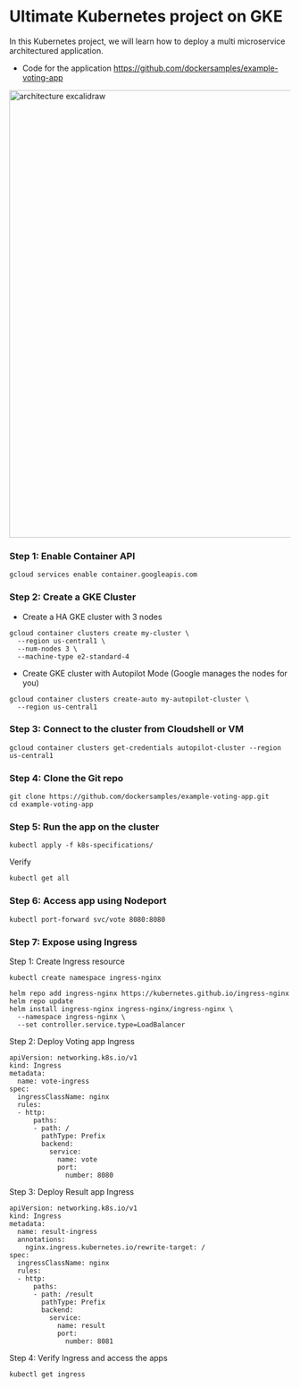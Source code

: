 # Ultimate Kubernetes project on GKE

In this Kubernetes project, we will learn how to deploy a multi microservice architectured application.

- Code for the application
https://github.com/dockersamples/example-voting-app

<img width="860" height="800" alt="architecture excalidraw" src="https://github.com/user-attachments/assets/581a965f-3185-4f30-902f-0f3232d1fe9a" />


### Step 1: Enable Container API

```
gcloud services enable container.googleapis.com
```

### Step 2: Create a GKE Cluster

- Create a HA GKE cluster with 3 nodes
```
gcloud container clusters create my-cluster \
  --region us-central1 \
  --num-nodes 3 \
  --machine-type e2-standard-4
```

- Create GKE cluster with Autopilot Mode (Google manages the nodes for you)
```
gcloud container clusters create-auto my-autopilot-cluster \
  --region us-central1
```

### Step 3: Connect to the cluster from Cloudshell or VM

```
gcloud container clusters get-credentials autopilot-cluster --region us-central1
```

### Step 4: Clone the Git repo

```
git clone https://github.com/dockersamples/example-voting-app.git
cd example-voting-app
```

### Step 5: Run the app on the cluster

```
kubectl apply -f k8s-specifications/
```

Verify
```
kubectl get all
```

### Step 6: Access app using Nodeport

```
kubectl port-forward svc/vote 8080:8080
```

### Step 7: Expose using Ingress

Step 1: Create Ingress resource
```
kubectl create namespace ingress-nginx

helm repo add ingress-nginx https://kubernetes.github.io/ingress-nginx
helm repo update
helm install ingress-nginx ingress-nginx/ingress-nginx \
  --namespace ingress-nginx \
  --set controller.service.type=LoadBalancer
```

Step 2: Deploy Voting app Ingress
```
apiVersion: networking.k8s.io/v1
kind: Ingress
metadata:
  name: vote-ingress
spec:
  ingressClassName: nginx
  rules:
  - http:
      paths:
      - path: /
        pathType: Prefix
        backend:
          service:
            name: vote
            port:
              number: 8080
```

Step 3: Deploy Result app Ingress
```
apiVersion: networking.k8s.io/v1
kind: Ingress
metadata:
  name: result-ingress
  annotations:
    nginx.ingress.kubernetes.io/rewrite-target: /
spec:
  ingressClassName: nginx
  rules:
  - http:
      paths:
      - path: /result
        pathType: Prefix
        backend:
          service:
            name: result
            port:
              number: 8081
```

Step 4: Verify Ingress and access the apps

```
kubectl get ingress
```
